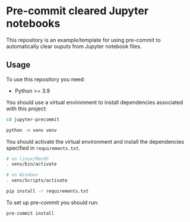 # Pre-commit cleared Jupyter notebooks

This repository is an example/template for using pre-commit to automatically
clear ouputs from Jupyter notebook files.

## Usage

To use this repository you need:

- Python >= 3.9

You should use a virtual environment to install dependencies associated with
this project:

```bash
cd jupyter-precommit

python -m venv venv
```

You should activate the virtual environment and install the dependencies
specified in `requirements.txt`.

```bash
# on linux/MacOS
. venv/bin/activate

# on Windows
. venv/Scripts/activate

pip install -r requirements.txt
```

To set up pre-commit you should run:

```bash
pre-commit install
```
